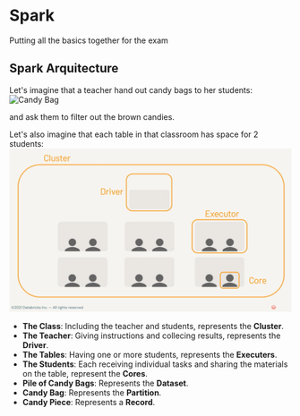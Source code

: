 # Spark
Putting all the basics together for the exam

## Spark Arquitecture

Let's imagine that a teacher hand out candy bags to her students:  
![Candy Bag](https://images.handyimprints.com.au/product/100g-m-ms-cello-bag.jpg)
  
and ask them to filter out the brown candies.  
  
Let's also imagine that each table in that classroom has space for 2 students:  
![Example Class](pics/Spark%20Classroom.PNG)
  
- **The Class**: Including the teacher and students, represents the **Cluster**.
- **The Teacher**: Giving instructions and collecing results, represents the **Driver**.
- **The Tables**: Having one or more students, represents the **Executers**.
- **The Students**: Each receiving individual tasks and sharing the materials on the table, represent the **Cores**.
- **Pile of Candy Bags**: Represents the **Dataset**.
- **Candy Bag**: Represents the **Partition**.
- **Candy Piece**: Represents a **Record**.

